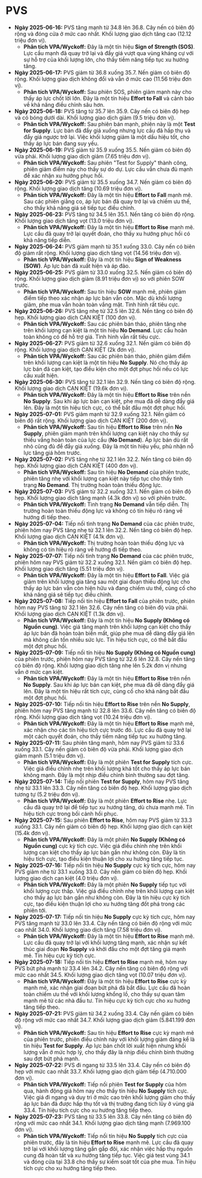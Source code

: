 # PVS

-   **Ngày 2025-06-16:** PVS tăng mạnh từ 34.8 lên 36.8. Cây nến có biên độ rộng và đóng cửa ở mức cao nhất. Khối lượng giao dịch tăng cao (12.12 triệu đơn vị).
    -   **Phân tích VPA/Wyckoff:** Đây là một tín hiệu **Sign of Strength (SOS)**. Lực cầu mạnh đã quay trở lại và đẩy giá vượt qua vùng kháng cự với sự hỗ trợ của khối lượng lớn, cho thấy tiềm năng tiếp tục xu hướng tăng.
-   **Ngày 2025-06-17:** PVS giảm từ 36.8 xuống 35.7. Nến giảm có biên độ rộng. Khối lượng giao dịch không đổi và vẫn ở mức cao (11.56 triệu đơn vị).
    -   **Phân tích VPA/Wyckoff:** Sau phiên SOS, phiên giảm mạnh này cho thấy áp lực chốt lời lớn. Đây là một tín hiệu **Effort to Fall** và cảnh báo về khả năng điều chỉnh sâu hơn.
-   **Ngày 2025-06-18:** PVS tăng từ 35.7 lên 35.9. Cây nến có biên độ hẹp và có bóng dưới dài. Khối lượng giao dịch giảm (9.5 triệu đơn vị).
    -   **Phân tích VPA/Wyckoff:** Sau phiên bán mạnh, phiên này là một **Test for Supply**. Lực bán đã đẩy giá xuống nhưng lực cầu đã hấp thụ và đẩy giá ngược trở lại. Việc khối lượng giảm là một dấu hiệu tốt, cho thấy áp lực bán đang suy yếu.
- **Ngày 2025-06-19:** PVS giảm từ 35.9 xuống 35.5. Nến giảm có biên độ vừa phải. Khối lượng giao dịch giảm (7.65 triệu đơn vị).
    - **Phân tích VPA/Wyckoff:** Sau phiên "Test for Supply" thành công, phiên giảm điểm này cho thấy sự do dự. Lực cầu vẫn chưa đủ mạnh để xác nhận xu hướng phục hồi.
- **Ngày 2025-06-20:** PVS giảm từ 35.5 xuống 34.7. Nến giảm có biên độ rộng. Khối lượng giao dịch tăng (10.69 triệu đơn vị).
    - **Phân tích VPA/Wyckoff:** Đây là một tín hiệu **Effort to Fall** mạnh mẽ. Sau các phiên giằng co, áp lực bán đã quay trở lại và chiếm ưu thế, cho thấy khả năng giá sẽ tiếp tục điều chỉnh.
- **Ngày 2025-06-23:** PVS tăng từ 34.5 lên 35.1. Nến tăng có biên độ rộng. Khối lượng giao dịch tăng vọt (13.0 triệu đơn vị).
    - **Phân tích VPA/Wyckoff:** Đây là một tín hiệu **Effort to Rise** mạnh mẽ. Lực cầu đã quay trở lại quyết đoán, cho thấy xu hướng phục hồi có khả năng tiếp diễn.
- **Ngày 2025-06-24:** PVS giảm mạnh từ 35.1 xuống 33.0. Cây nến có biên độ giảm rất rộng. Khối lượng giao dịch tăng vọt (14.56 triệu đơn vị).
    - **Phân tích VPA/Wyckoff:** Đây là một tín hiệu **Sign of Weakness (SOW)**. Áp lực bán đã xuất hiện và áp đảo.
- **Ngày 2025-06-25:** PVS giảm từ 33.0 xuống 32.5. Nến giảm có biên độ rộng. Khối lượng giao dịch giảm (8.91 triệu đơn vị) so với phiên SOW trước.
    - **Phân tích VPA/Wyckoff:** Sau tín hiệu **SOW** mạnh mẽ, phiên giảm điểm tiếp theo xác nhận áp lực bán vẫn còn. Mặc dù khối lượng giảm, phe mua vẫn hoàn toàn vắng mặt. Tình hình rất tiêu cực.
- **Ngày 2025-06-26:** PVS tăng nhẹ từ 32.5 lên 32.6. Nến tăng có biên độ hẹp. Khối lượng giao dịch CẠN KIỆT (100 đơn vị).
    - **Phân tích VPA/Wyckoff:** Sau các phiên bán tháo, phiên tăng nhẹ trên khối lượng cạn kiệt là một tín hiệu **No Demand**. Lực cầu hoàn toàn không có để hỗ trợ giá. Tình hình vẫn rất tiêu cực.
- **Ngày 2025-06-27:** PVS giảm từ 32.6 xuống 32.1. Nến giảm có biên độ rộng. Khối lượng giao dịch CẠN KIỆT (2k đơn vị).
    - **Phân tích VPA/Wyckoff:** Sau các phiên bán tháo, phiên giảm điểm trên khối lượng cạn kiệt là một tín hiệu **No Supply**. Nó cho thấy áp lực bán đã cạn kiệt, tạo điều kiện cho một đợt phục hồi nếu có lực cầu xuất hiện.
- **Ngày 2025-06-30:** PVS tăng từ 32.1 lên 32.9. Nến tăng có biên độ rộng. Khối lượng giao dịch CẠN KIỆT (19.6k đơn vị).
    - **Phân tích VPA/Wyckoff:** Đây là một tín hiệu **Effort to Rise** trên nền **No Supply**. Sau khi áp lực bán cạn kiệt, phe mua đã dễ dàng đẩy giá lên. Đây là một tín hiệu tích cực, có thể bắt đầu một đợt phục hồi.
- **Ngày 2025-07-01:** PVS giảm mạnh từ 32.9 xuống 32.1. Nến giảm có biên độ rất rộng. Khối lượng giao dịch CẠN KIỆT (200 đơn vị).
    - **Phân tích VPA/Wyckoff:** Sau tín hiệu **Effort to Rise** trên nền **No Supply**, phiên giảm mạnh trên khối lượng cạn kiệt này cho thấy sự thiếu vắng hoàn toàn của lực cầu (**No Demand**). Áp lực bán dù rất nhỏ cũng đủ để đẩy giá xuống. Đây là một tín hiệu yếu, phủ nhận nỗ lực tăng giá hôm trước.
- **Ngày 2025-07-02:** PVS tăng nhẹ từ 32.1 lên 32.2. Nến tăng có biên độ hẹp. Khối lượng giao dịch CẠN KIỆT (400 đơn vị).
    - **Phân tích VPA/Wyckoff:** Sau tín hiệu **No Demand** của phiên trước, phiên tăng nhẹ với khối lượng cạn kiệt này tiếp tục cho thấy tình trạng **No Demand**. Thị trường hoàn toàn thiếu động lực.
- **Ngày 2025-07-03:** PVS giảm từ 32.2 xuống 32.1. Nến giảm có biên độ hẹp. Khối lượng giao dịch tăng mạnh (4.3k đơn vị) so với phiên trước.
    - **Phân tích VPA/Wyckoff:** Tình trạng **No Demand** vẫn tiếp diễn. Thị trường hoàn toàn thiếu động lực và không có tín hiệu rõ ràng về hướng đi tiếp theo.
- **Ngày 2025-07-04:** Tiếp nối tình trạng **No Demand** của các phiên trước, phiên hôm nay PVS tăng nhẹ từ 32.1 lên 32.2. Nến tăng có biên độ hẹp. Khối lượng giao dịch CẠN KIỆT (4.1k đơn vị).
    - **Phân tích VPA/Wyckoff:** Thị trường hoàn toàn thiếu động lực và không có tín hiệu rõ ràng về hướng đi tiếp theo.
- **Ngày 2025-07-07:** Tiếp nối tình trạng **No Demand** của các phiên trước, phiên hôm nay PVS giảm từ 32.2 xuống 32.1. Nến giảm có biên độ hẹp. Khối lượng giao dịch tăng (5.51 triệu đơn vị).
    - **Phân tích VPA/Wyckoff:** Đây là một tín hiệu **Effort to Fall**. Việc giá giảm trên khối lượng gia tăng sau một giai đoạn thiếu động lực cho thấy áp lực bán vẫn còn hiện hữu và đang chiếm ưu thế, củng cố cho khả năng giá sẽ tiếp tục điều chỉnh.
- **Ngày 2025-07-08:** Tiếp nối tín hiệu **Effort to Fall** của phiên trước, phiên hôm nay PVS tăng từ 32.1 lên 32.6. Cây nến tăng có biên độ vừa phải. Khối lượng giao dịch CẠN KIỆT (1.3k đơn vị).
    - **Phân tích VPA/Wyckoff:** Đây là một tín hiệu **No Supply (Không có Nguồn cung)**. Việc giá tăng mạnh trên khối lượng cạn kiệt cho thấy áp lực bán đã hoàn toàn biến mất, giúp phe mua dễ dàng đẩy giá lên mà không cần tốn nhiều sức lực. Tín hiệu tích cực, có thể bắt đầu một đợt phục hồi.
- **Ngày 2025-07-09:** Tiếp nối tín hiệu **No Supply (Không có Nguồn cung)** của phiên trước, phiên hôm nay PVS tăng từ 32.6 lên 32.8. Cây nến tăng có biên độ rộng. Khối lượng giao dịch tăng nhẹ lên 5.2k đơn vị nhưng vẫn ở mức cạn kiệt.
    - **Phân tích VPA/Wyckoff:** Đây là một tín hiệu **Effort to Rise** trên nền **No Supply**. Sau khi áp lực bán cạn kiệt, phe mua đã dễ dàng đẩy giá lên. Đây là một tín hiệu rất tích cực, củng cố cho khả năng bắt đầu một đợt phục hồi.
- **Ngày 2025-07-10:** Tiếp nối tín hiệu **Effort to Rise** trên nền **No Supply**, phiên hôm nay PVS tăng mạnh từ 32.8 lên 33.6. Cây nến tăng có biên độ rộng. Khối lượng giao dịch tăng vọt (10.24 triệu đơn vị).
    - **Phân tích VPA/Wyckoff:** Đây là một tín hiệu **Effort to Rise** mạnh mẽ, xác nhận cho các tín hiệu tích cực trước đó. Lực cầu đã quay trở lại một cách quyết đoán, cho thấy tiềm năng tiếp tục xu hướng tăng.
- **Ngày 2025-07-11:** Sau phiên tăng mạnh, hôm nay PVS giảm từ 33.6 xuống 33.1. Cây nến giảm có biên độ vừa phải. Khối lượng giao dịch giảm mạnh (5.1 triệu đơn vị).
    - **Phân tích VPA/Wyckoff:** Đây là một phiên **Test for Supply** tích cực. Việc giá điều chỉnh nhẹ trên khối lượng khá tốt cho thấy áp lực bán không mạnh. Đây là một nhịp điều chỉnh bình thường sau đợt tăng.
- **Ngày 2025-07-14:** Tiếp nối phiên **Test for Supply**, hôm nay PVS tăng nhẹ từ 33.1 lên 33.3. Cây nến tăng có biên độ hẹp. Khối lượng giao dịch tương tự (5.2 triệu đơn vị).
    - **Phân tích VPA/Wyckoff:** Đây là một phiên **Effort to Rise** nhẹ. Lực cầu đã quay trở lại để tiếp tục xu hướng tăng, dù chưa mạnh mẽ. Tín hiệu tích cực trong bối cảnh hồi phục.
- **Ngày 2025-07-15:** Sau phiên **Effort to Rise**, hôm nay PVS giảm từ 33.3 xuống 33.1. Cây nến giảm có biên độ hẹp. Khối lượng giao dịch cạn kiệt (15.4k đơn vị).
    - **Phân tích VPA/Wyckoff:** Đây là một phiên **No Supply (Không có Nguồn cung)** cực kỳ tích cực. Việc giá điều chỉnh nhẹ trên khối lượng cạn kiệt cho thấy áp lực bán gần như không còn. Đây là tín hiệu tích cực, tạo điều kiện thuận lợi cho xu hướng tăng tiếp tục.
- **Ngày 2025-07-16:** Tiếp nối tín hiệu **No Supply** cực kỳ tích cực, hôm nay PVS giảm nhẹ từ 33.1 xuống 33.0. Cây nến giảm có biên độ hẹp. Khối lượng giao dịch cạn kiệt (4.0 triệu đơn vị).
    - **Phân tích VPA/Wyckoff:** Đây là một phiên **No Supply** tiếp tục với khối lượng cực thấp. Việc giá điều chỉnh nhẹ trên khối lượng cạn kiệt cho thấy áp lực bán gần như không còn. Đây là tín hiệu cực kỳ tích cực, tạo điều kiện thuận lợi cho xu hướng tăng đốt phá trong các phiên tới.
- **Ngày 2025-07-17:** Tiếp nối tín hiệu **No Supply** cực kỳ tích cực, hôm nay PVS tăng mạnh từ 33.0 lên 33.4. Cây nến tăng có biên độ rộng với mức cao nhất 34.0. Khối lượng giao dịch tăng (7.58 triệu đơn vị).
    - **Phân tích VPA/Wyckoff:** Đây là một tín hiệu **Effort to Rise** mạnh mẽ. Lực cầu đã quay trở lại với khối lượng tăng mạnh, xác nhận sự kết thúc giai đoạn **No Supply** và khởi đầu cho một đợt tăng giá mạnh mẽ. Tín hiệu cực kỳ tích cực.
- **Ngày 2025-07-18:** Tiếp nối tín hiệu **Effort to Rise** mạnh mẽ, hôm nay PVS bứt phá mạnh từ 33.4 lên 34.2. Cây nến tăng có biên độ rộng với mức cao nhất 34.5. Khối lượng giao dịch tăng vọt (10.07 triệu đơn vị).
    - **Phân tích VPA/Wyckoff:** Đây là một tín hiệu **Effort to Rise** cực kỳ mạnh mẽ, xác nhận giai đoạn bứt phá đã bắt đầu. Lực cầu đã hoàn toàn chiếm ưu thế với khối lượng khổng lồ, cho thấy sự quan tâm mạnh mẽ từ các nhà đầu tư. Tín hiệu cực kỳ tích cực cho xu hướng tăng tiếp theo.
- **Ngày 2025-07-21:** PVS giảm từ 34.2 xuống 33.4. Cây nến giảm có biên độ rộng với mức cao nhất 34.7. Khối lượng giao dịch giảm (5.841.199 đơn vị).
    - **Phân tích VPA/Wyckoff:** Sau tín hiệu **Effort to Rise** cực kỳ mạnh mẽ của phiên trước, phiên điều chỉnh này với khối lượng giảm đáng kể là tín hiệu **Test for Supply**. Áp lực bán chốt lời xuất hiện nhưng khối lượng vẫn ở mức hợp lý, cho thấy đây là nhịp điều chỉnh bình thường sau đợt bứt phá mạnh.
- **Ngày 2025-07-22:** PVS đi ngang từ 33.5 lên 33.4. Cây nến có biên độ hẹp với mức cao nhất 33.7. Khối lượng giao dịch giảm tiếp (4.710.000 đơn vị).
    - **Phân tích VPA/Wyckoff:** Tiếp nối phiên **Test for Supply** của hôm qua, hành động giá hôm nay cho thấy tín hiệu **No Supply** tích cực. Việc giá đi ngang và duy trì ở mức cao trên khối lượng giảm cho thấy áp lực bán đã được hấp thụ tốt và thị trường đang tích lũy ở vùng giá 33.4. Tín hiệu tích cực cho xu hướng tăng tiếp theo.
- **Ngày 2025-07-23:** PVS tăng từ 33.5 lên 33.8. Cây nến tăng có biên độ rộng với mức cao nhất 34.1. Khối lượng giao dịch tăng mạnh (7.969.100 đơn vị).
    - **Phân tích VPA/Wyckoff:** Tiếp nối tín hiệu **No Supply** tích cực của phiên trước, đây là tín hiệu **Effort to Rise** mạnh mẽ. Lực cầu đã quay trở lại với khối lượng tăng gần gấp đôi, xác nhận việc hấp thụ nguồn cung đã hoàn tất và xu hướng tăng tiếp tục. Việc giá test vùng 34.1 và đóng cửa tại 33.8 cho thấy sự kiểm soát tốt của phe mua. Tín hiệu tích cực cho xu hướng tăng tiếp theo.


